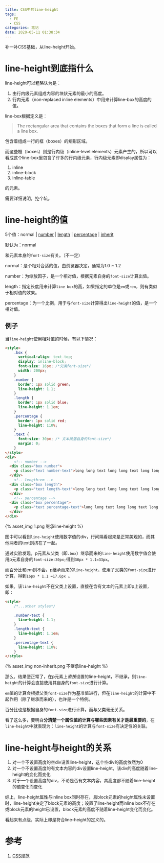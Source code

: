 ```yaml
---
title: CSS中的line-height
tags:
  - FE 
  - CSS
categories: 笔记
date: 2020-05-11 01:38:34
---
```



补一补CSS基础，从line-height开始。

# line-height到底指什么

line-height可以粗略认为是：

1. 由行内级元素组成内容的块状元素的最小的高度。
2. 行内元素（non-replaced inline elements）中用来计算line-box的高度的值。

line-box根据定义是：

> The rectangular area that contains the boxes that form a line is called a line box.

包含着组成一行的框（boxes）的矩形区域。

而这些框（boxes）则是行内级（inline-level elements）元素产生的，所以可以看成这个line-box里包含了许多的行内级元素，行内级元素即display属性为：

1. inline
2. inline-block
3. inline-table

的元素。

需要详细说明，挖个坑。



# line-height的值
<!-- more -->
5个值：normal | [number](https://www.w3.org/TR/CSS2/syndata.html#value-def-number) | [length](https://www.w3.org/TR/CSS2/syndata.html#value-def-length) | [percentage](https://www.w3.org/TR/CSS2/syndata.html#value-def-percentage) | [inherit](https://www.w3.org/TR/CSS2/cascade.html#value-def-inherit)

默认为：normal

和元素本身的`font-size`有关。（不一定）

normal：是个相对合适的值，由浏览器决定，通常为1.0 ~ 1.2

number：为缩放因子，是一个相对值，根据元素自身的`font-size`计算出值。

length：指定长度用来计算`line box`的高，如果指定的单位是`em`或`rem`，则有类似于相对值的效果。

percentage：为一个比例，用于与`font-size`计算得出`line-height`的值，是一个相对值。

## 例子

当`line-height`使用相对值的时候，有以下情况：

```html
<style>
    .box {
      vertical-align: text-top;
      display: inline-block;
      font-size: 16px; /*父类font-size*/
      width: 200px;
    }
    .number {
      border: 1px solid green;
      line-height: 1.1;
    }
    .length {
      border: 1px solid blue;
      line-height: 1.1em;
    }
    .percentage {
      border: 1px solid red;
      line-height: 110%;
    }
    .text {
      font-size: 30px; /* 文本段落自身的font-size*/
      margin: 0;
    }
</style>
<div>
    <!-- number -->
  <div class="box number">
    <p class="text number-text">long long text long long text long long text </p>
  </div>
	<!-- length:em -->
  <div class="box length">
    <p class="text length-text">long long text long long text long long text </p>
  </div>
	<!-- percentage -->
  <div class="box percentage">
    <p class="text percentage-text">long long text long long text long  </p>
  </div>
</div>
```

{% asset_img 1.png 继承line-height %}

图中可以看到`line-height`使用数字值的div，行间隔看起来是正常美观的，而其他两者的text则挤在了一起。

通过实验发现，p元素从父类（即`.box`）继承而来的`line-height`使用数字值会使用p元素自身的`font-size:30px;`得到`30px * 1.1=33px`。

而百分比和em则不会，p继承而来的`line-height`，使用了父类的`font-size`进行计算，得到`16px * 1.1 =17.6px `。

如果，该`line-height`不在父类上设置，直接在含有文本的元素上即p上设置，即：

``` html
<style>
    /*...other styles*/
    
    .number-text {
      line-height: 1.1;
    }
    .length-text {
      line-height: 1.1em;
    }
    .percentage-text {
      line-height: 110%;
    } 
</style>
```

{% asset_img non-inherit.png 不继承line-height %}

那么，结果便正常了，在p元素上*直接*设置的line-height，不继承，则`line-height`的计算会直接使用其自身的`font-size`进行计算。

`em`值的计算会根据父类`font-size`作为基准值进行，但在`line-height`的计算中不起作用（除了继承而来的），也许是一个特例。

百分比也是根据自身的`font-size`进行计算，而与父类毫无关系。



看了这么多，要明白**分清楚一个属性值的计算与哪些因素有关才是最重要的**，在`line-height`中就表现为：`line-height`的计算与`font-size`有决定性的关联。

# line-height与height的关系

1. 对一个不设置高度的空div设置line-height，这个空div的高度依然为0
2. 对一个不设置高度的有文本内容的div设置line-height，该div的高度随着line-height的变化而变化
3. 对于一个设置高度的div，不论是否有文本内容，其高度都不随着line-height的值变化而变化

综上，line-height属性与inline box同时存在，且block元素的height属性未设置时，line-height决定了block元素的高度；设置了line-height而inline box不存在或block元素的height已设置，block元素的高度不随着line-height变化而变化。



看起来有点绕，实际上却是符合line-height的定义的。





# 参考

1. [CSS规范](https://www.w3.org/TR/CSS2/visudet.html#propdef-line-height)

